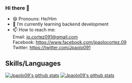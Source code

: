 ### Hi there 👋

<!--
**Jpaolo09/Jpaolo09** is a ✨ _special_ ✨ repository because its `README.md` (this file) appears on your GitHub profile.

Here are some ideas to get you started:

- 🔭 I’m currently working on ...
- 🌱 I’m currently learning ...
- 👯 I’m looking to collaborate on ...
- 🤔 I’m looking for help with ...
- 💬 Ask me about ...
- 📫 How to reach me: ...
- 😄 Pronouns: ...
- ⚡ Fun fact: ...
-->

- 😄 Pronouns: He/Him
- 🌱 I’m currently learning backend development
- 📫 How to reach me:  
     Email: jp.cortez091@gmail.com  
     Facebook: https://www.facebook.com/jpaolocortez.09  
     Twitter: https://twitter.com/Jpaolo091
     
## Skills/Languages  
[![Jpaolo09's github stats](https://github-readme-stats.vercel.app/api?username=Jpaolo09)](https://github.com/Jpaolo09/github-readme-stats)
[![Jpaolo09's github stats](https://github-readme-stats.vercel.app/api/top-langs/?username=Jpaolo09&theme=dark)](https://github.com/Jpaolo09/github-readme-stats)
